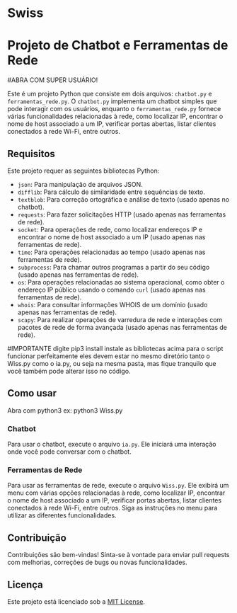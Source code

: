 # Swiss
# Projeto de Chatbot e Ferramentas de Rede

#ABRA COM SUPER USUÁRIO!


Este é um projeto Python que consiste em dois arquivos: `chatbot.py` e `ferramentas_rede.py`. O `chatbot.py` implementa um chatbot simples que pode interagir com os usuários, enquanto o `ferramentas_rede.py` fornece várias funcionalidades relacionadas à rede, como localizar IP, encontrar o nome de host associado a um IP, verificar portas abertas, listar clientes conectados à rede Wi-Fi, entre outros.

## Requisitos

Este projeto requer as seguintes bibliotecas Python:

- `json`: Para manipulação de arquivos JSON.
- `difflib`: Para cálculo de similaridade entre sequências de texto.
- `textblob`: Para correção ortográfica e análise de texto (usado apenas no chatbot).
- `requests`: Para fazer solicitações HTTP (usado apenas nas ferramentas de rede).
- `socket`: Para operações de rede, como localizar endereços IP e encontrar o nome de host associado a um IP (usado apenas nas ferramentas de rede).
- `time`: Para operações relacionadas ao tempo (usado apenas nas ferramentas de rede).
- `subprocess`: Para chamar outros programas a partir do seu código (usado apenas nas ferramentas de rede).
- `os`: Para operações relacionadas ao sistema operacional, como obter o endereço IP público usando o comando `curl` (usado apenas nas ferramentas de rede).
- `whois`: Para consultar informações WHOIS de um domínio (usado apenas nas ferramentas de rede).
- `scapy`: Para realizar operações de varredura de rede e interações com pacotes de rede de forma avançada (usado apenas nas ferramentas de rede).

#IMPORTANTE
digite pip3 install instale as bibliotecas acima para o script funcionar perfeitamente
eles devem estar no mesmo diretório tanto o Wiss.py como o ia.py, ou seja na mesma pasta, mas fique tranquilo que você também pode alterar isso no código.

## Como usar
Abra com python3 ex: python3 Wiss.py
### Chatbot

Para usar o chatbot, execute o arquivo `ia.py`. Ele iniciará uma interação onde você pode conversar com o chatbot.

### Ferramentas de Rede

Para usar as ferramentas de rede, execute o arquivo `Wiss.py`. Ele exibirá um menu com várias opções relacionadas à rede, como localizar IP, encontrar o nome de host associado a um IP, verificar portas abertas, listar clientes conectados à rede Wi-Fi, entre outros. Siga as instruções no menu para utilizar as diferentes funcionalidades.

## Contribuição

Contribuições são bem-vindas! Sinta-se à vontade para enviar pull requests com melhorias, correções de bugs ou novas funcionalidades.

## Licença

Este projeto está licenciado sob a [MIT License](https://opensource.org/licenses/MIT).
